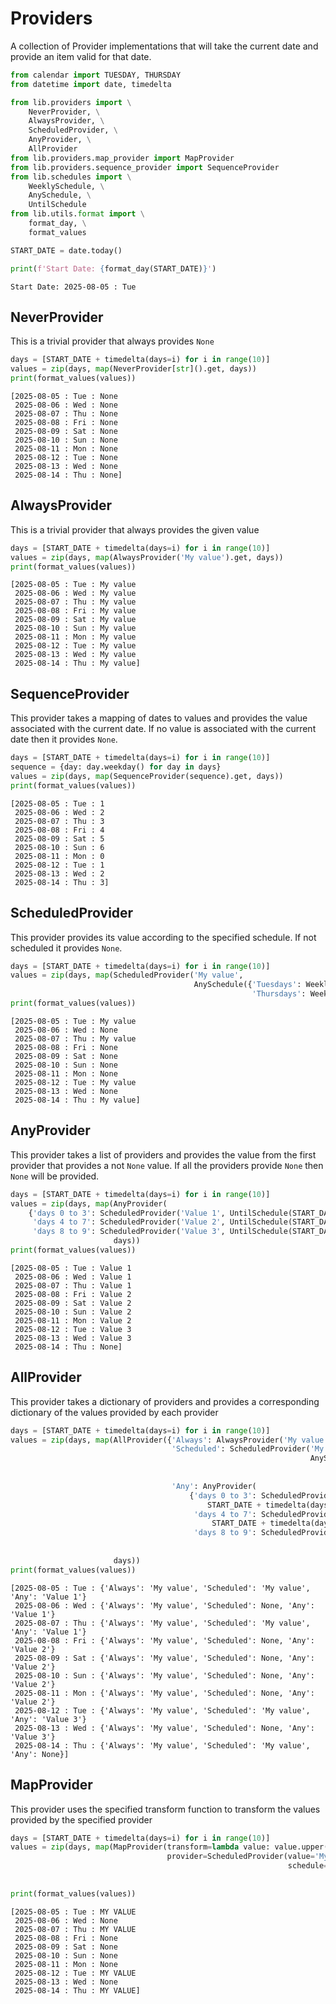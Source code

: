 # Providers

A collection of Provider implementations that will take the current date and provide an
item valid for that date.


```python
from calendar import TUESDAY, THURSDAY
from datetime import date, timedelta

from lib.providers import \
    NeverProvider, \
    AlwaysProvider, \
    ScheduledProvider, \
    AnyProvider, \
    AllProvider
from lib.providers.map_provider import MapProvider
from lib.providers.sequence_provider import SequenceProvider
from lib.schedules import \
    WeeklySchedule, \
    AnySchedule, \
    UntilSchedule
from lib.utils.format import \
    format_day, \
    format_values

START_DATE = date.today()

print(f'Start Date: {format_day(START_DATE)}')
```

    Start Date: 2025-08-05 : Tue


## NeverProvider

This is a trivial provider that always provides `None`


```python
days = [START_DATE + timedelta(days=i) for i in range(10)]
values = zip(days, map(NeverProvider[str]().get, days))
print(format_values(values))
```

    [2025-08-05 : Tue : None
     2025-08-06 : Wed : None
     2025-08-07 : Thu : None
     2025-08-08 : Fri : None
     2025-08-09 : Sat : None
     2025-08-10 : Sun : None
     2025-08-11 : Mon : None
     2025-08-12 : Tue : None
     2025-08-13 : Wed : None
     2025-08-14 : Thu : None]


## AlwaysProvider

This is a trivial provider that always provides the given value


```python
days = [START_DATE + timedelta(days=i) for i in range(10)]
values = zip(days, map(AlwaysProvider('My value').get, days))
print(format_values(values))
```

    [2025-08-05 : Tue : My value
     2025-08-06 : Wed : My value
     2025-08-07 : Thu : My value
     2025-08-08 : Fri : My value
     2025-08-09 : Sat : My value
     2025-08-10 : Sun : My value
     2025-08-11 : Mon : My value
     2025-08-12 : Tue : My value
     2025-08-13 : Wed : My value
     2025-08-14 : Thu : My value]


## SequenceProvider

This provider takes a mapping of dates to values and provides the value associated with the current date.
If no value is associated with the current date then it provides `None`.


```python
days = [START_DATE + timedelta(days=i) for i in range(10)]
sequence = {day: day.weekday() for day in days}
values = zip(days, map(SequenceProvider(sequence).get, days))
print(format_values(values))
```

    [2025-08-05 : Tue : 1
     2025-08-06 : Wed : 2
     2025-08-07 : Thu : 3
     2025-08-08 : Fri : 4
     2025-08-09 : Sat : 5
     2025-08-10 : Sun : 6
     2025-08-11 : Mon : 0
     2025-08-12 : Tue : 1
     2025-08-13 : Wed : 2
     2025-08-14 : Thu : 3]


## ScheduledProvider

This provider provides its value according to the specified schedule. If not scheduled it provides `None`.


```python
days = [START_DATE + timedelta(days=i) for i in range(10)]
values = zip(days, map(ScheduledProvider('My value',
                                         AnySchedule({'Tuesdays': WeeklySchedule(TUESDAY),
                                                      'Thursdays': WeeklySchedule(THURSDAY)})).get, days))
print(format_values(values))
```

    [2025-08-05 : Tue : My value
     2025-08-06 : Wed : None
     2025-08-07 : Thu : My value
     2025-08-08 : Fri : None
     2025-08-09 : Sat : None
     2025-08-10 : Sun : None
     2025-08-11 : Mon : None
     2025-08-12 : Tue : My value
     2025-08-13 : Wed : None
     2025-08-14 : Thu : My value]


## AnyProvider

This provider takes a list of providers and provides the value from the first provider that provides a not `None` value. If all
the providers provide `None` then `None` will be provided.


```python
days = [START_DATE + timedelta(days=i) for i in range(10)]
values = zip(days, map(AnyProvider(
    {'days 0 to 3': ScheduledProvider('Value 1', UntilSchedule(START_DATE + timedelta(days=3))),
     'days 4 to 7': ScheduledProvider('Value 2', UntilSchedule(START_DATE + timedelta(days=7))),
     'days 8 to 9': ScheduledProvider('Value 3', UntilSchedule(START_DATE + timedelta(days=9)))}).get,
                       days))
print(format_values(values))
```

    [2025-08-05 : Tue : Value 1
     2025-08-06 : Wed : Value 1
     2025-08-07 : Thu : Value 1
     2025-08-08 : Fri : Value 2
     2025-08-09 : Sat : Value 2
     2025-08-10 : Sun : Value 2
     2025-08-11 : Mon : Value 2
     2025-08-12 : Tue : Value 3
     2025-08-13 : Wed : Value 3
     2025-08-14 : Thu : None]


## AllProvider

This provider takes a dictionary of providers and provides a corresponding dictionary of the values provided by each provider


```python
days = [START_DATE + timedelta(days=i) for i in range(10)]
values = zip(days, map(AllProvider({'Always': AlwaysProvider('My value'),
                                    'Scheduled': ScheduledProvider('My value',
                                                                   AnySchedule({'Tuesdays': WeeklySchedule(TUESDAY),
                                                                                'Thursdays': WeeklySchedule(
                                                                                    THURSDAY)})),
                                    'Any': AnyProvider(
                                        {'days 0 to 3': ScheduledProvider('Value 1', UntilSchedule(
                                            START_DATE + timedelta(days=3))),
                                         'days 4 to 7': ScheduledProvider('Value 2', UntilSchedule(
                                             START_DATE + timedelta(days=7))),
                                         'days 8 to 9': ScheduledProvider('Value 3',
                                                                          UntilSchedule(
                                                                              START_DATE + timedelta(days=9)))})}).get,
                       days))
print(format_values(values))
```

    [2025-08-05 : Tue : {'Always': 'My value', 'Scheduled': 'My value', 'Any': 'Value 1'}
     2025-08-06 : Wed : {'Always': 'My value', 'Scheduled': None, 'Any': 'Value 1'}
     2025-08-07 : Thu : {'Always': 'My value', 'Scheduled': 'My value', 'Any': 'Value 1'}
     2025-08-08 : Fri : {'Always': 'My value', 'Scheduled': None, 'Any': 'Value 2'}
     2025-08-09 : Sat : {'Always': 'My value', 'Scheduled': None, 'Any': 'Value 2'}
     2025-08-10 : Sun : {'Always': 'My value', 'Scheduled': None, 'Any': 'Value 2'}
     2025-08-11 : Mon : {'Always': 'My value', 'Scheduled': None, 'Any': 'Value 2'}
     2025-08-12 : Tue : {'Always': 'My value', 'Scheduled': 'My value', 'Any': 'Value 3'}
     2025-08-13 : Wed : {'Always': 'My value', 'Scheduled': None, 'Any': 'Value 3'}
     2025-08-14 : Thu : {'Always': 'My value', 'Scheduled': 'My value', 'Any': None}]


## MapProvider

This provider uses the specified transform function to transform the values provided by the specified provider


```python
days = [START_DATE + timedelta(days=i) for i in range(10)]
values = zip(days, map(MapProvider(transform=lambda value: value.upper(),
                                   provider=ScheduledProvider(value='My value',
                                                              schedule=AnySchedule({'Tuesdays': WeeklySchedule(TUESDAY),
                                                                                    'Thursdays': WeeklySchedule(
                                                                                        THURSDAY)}))).get, days))
print(format_values(values))
```

    [2025-08-05 : Tue : MY VALUE
     2025-08-06 : Wed : None
     2025-08-07 : Thu : MY VALUE
     2025-08-08 : Fri : None
     2025-08-09 : Sat : None
     2025-08-10 : Sun : None
     2025-08-11 : Mon : None
     2025-08-12 : Tue : MY VALUE
     2025-08-13 : Wed : None
     2025-08-14 : Thu : MY VALUE]

